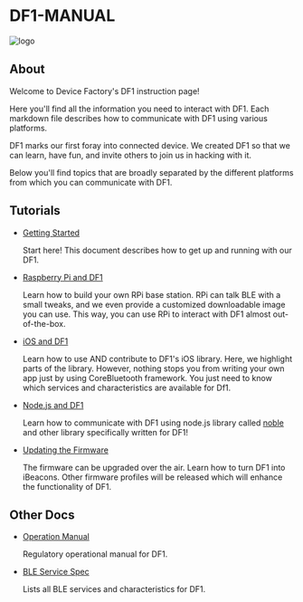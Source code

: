 # DF1-MANUAL

![logo](https://raw.githubusercontent.com/devicefactory/share/master/media/brand/df-icon-solid-black-trans.png)


## About

Welcome to Device Factory's DF1 instruction page!

Here you'll find all the information you need to interact with DF1.
Each markdown file describes how to communicate with DF1 using various platforms.

DF1 marks our first foray into connected device.
We created DF1 so that we can learn, have fun, and invite others to join us in hacking with it.

Below you'll find topics that are broadly separated by the different platforms from which you can
communicate with DF1.

## Tutorials

* [Getting Started](howto_start.md)

  Start here! This document describes how to get up and running with our DF1.

* [Raspberry Pi and DF1](howto_rpi.md)

  Learn how to build your own RPi base station. RPi can talk BLE with a small tweaks, and we even
  provide a customized downloadable image you can use. This way, you can use RPi to interact with 
  DF1 almost out-of-the-box. 

* [iOS and DF1](howto_ios.md)

  Learn how to use AND contribute to DF1's iOS library. Here, we highlight parts of the library.
  However, nothing stops you from writing your own app just by using CoreBluetooth framework.
  You just need to know which services and characteristics are available for Df1.

* [Node.js and DF1](howto_ios.md)

  Learn how to communicate with DF1 using node.js library called
  [noble](https://github.com/sandeepmistry/noble) and other library specifically written
  for DF1!

* [Updating the Firmware](howto_fwupdate.md)

  The firmware can be upgraded over the air. Learn how to turn DF1 into iBeacons. 
  Other firmware profiles will be released which will enhance the functionality of DF1.

## Other Docs

* [Operation Manual](manual.md)

  Regulatory operational manual for DF1.

* [BLE Service Spec](services.md)
  
  Lists all BLE services and characteristics for DF1.
